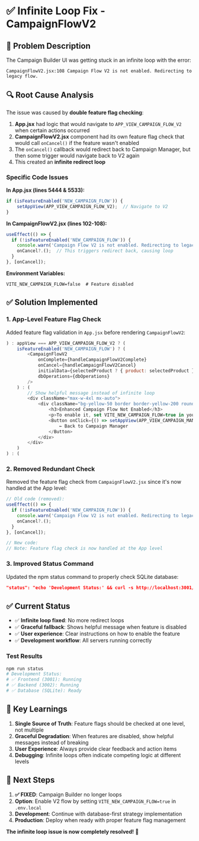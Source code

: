 # ✅ Infinite Loop Fix - CampaignFlowV2

## 🐛 Problem Description

The Campaign Builder UI was getting stuck in an infinite loop with the error:

```
CampaignFlowV2.jsx:108 Campaign Flow V2 is not enabled. Redirecting to legacy flow.
```

## 🔍 Root Cause Analysis

The issue was caused by **double feature flag checking**:

1. **App.jsx** had logic that would navigate to `APP_VIEW_CAMPAIGN_FLOW_V2` when certain actions occurred
2. **CampaignFlowV2.jsx** component had its own feature flag check that would call `onCancel()` if the feature wasn't enabled
3. The `onCancel()` callback would redirect back to Campaign Manager, but then some trigger would navigate back to V2 again
4. This created an **infinite redirect loop**

### Specific Code Issues

**In App.jsx (lines 5444 & 5533):**
```javascript
if (isFeatureEnabled('NEW_CAMPAIGN_FLOW')) {
    setAppView(APP_VIEW_CAMPAIGN_FLOW_V2);  // Navigate to V2
}
```

**In CampaignFlowV2.jsx (lines 102-108):**
```javascript
useEffect(() => {
  if (!isFeatureEnabled('NEW_CAMPAIGN_FLOW')) {
    console.warn('Campaign Flow V2 is not enabled. Redirecting to legacy flow.');
    onCancel?.();  // This triggers redirect back, causing loop
  }
}, [onCancel]);
```

**Environment Variables:**
```env
VITE_NEW_CAMPAIGN_FLOW=false  # Feature disabled
```

## ✅ Solution Implemented

### 1. **App-Level Feature Flag Check**
Added feature flag validation in `App.jsx` before rendering `CampaignFlowV2`:

```javascript
) : appView === APP_VIEW_CAMPAIGN_FLOW_V2 ? (
    isFeatureEnabled('NEW_CAMPAIGN_FLOW') ? (
        <CampaignFlowV2
            onComplete={handleCampaignFlowV2Complete}
            onCancel={handleCampaignFlowV2Cancel}
            initialData={selectedProduct ? { product: selectedProduct } : {}}
            dbOperations={dbOperations}
        />
    ) : (
        // Show helpful message instead of infinite loop
        <div className="max-w-4xl mx-auto">
            <div className="bg-yellow-50 border border-yellow-200 rounded-lg p-4 mb-6">
                <h3>Enhanced Campaign Flow Not Enabled</h3>
                <p>To enable it, set VITE_NEW_CAMPAIGN_FLOW=true in your environment variables.</p>
                <Button onClick={() => setAppView(APP_VIEW_CAMPAIGN_MANAGER)}>
                    ← Back to Campaign Manager
                </Button>
            </div>
        </div>
    )
) : (
```

### 2. **Removed Redundant Check**
Removed the feature flag check from `CampaignFlowV2.jsx` since it's now handled at the App level:

```javascript
// Old code (removed):
useEffect(() => {
  if (!isFeatureEnabled('NEW_CAMPAIGN_FLOW')) {
    console.warn('Campaign Flow V2 is not enabled. Redirecting to legacy flow.');
    onCancel?.();
  }
}, [onCancel]);

// New code:
// Note: Feature flag check is now handled at the App level
```

### 3. **Improved Status Command**
Updated the npm status command to properly check SQLite database:

```json
"status": "echo 'Development Status:' && curl -s http://localhost:3001/ > /dev/null && echo '✅ Frontend (3001): Running' || echo '❌ Frontend (3001): Not running' && curl -s http://localhost:3002/health > /dev/null && echo '✅ Backend (3002): Running' || echo '❌ Backend (3002): Not running' && test -f prisma/dev.db && echo '✅ Database (SQLite): Ready' || echo '❌ Database: Not found'"
```

## ✅ Current Status

- ✅ **Infinite loop fixed**: No more redirect loops
- ✅ **Graceful fallback**: Shows helpful message when feature is disabled
- ✅ **User experience**: Clear instructions on how to enable the feature
- ✅ **Development workflow**: All servers running correctly

### Test Results
```bash
npm run status
# Development Status:
# ✅ Frontend (3001): Running
# ✅ Backend (3002): Running  
# ✅ Database (SQLite): Ready
```

## 🎯 Key Learnings

1. **Single Source of Truth**: Feature flags should be checked at one level, not multiple
2. **Graceful Degradation**: When features are disabled, show helpful messages instead of breaking
3. **User Experience**: Always provide clear feedback and action items
4. **Debugging**: Infinite loops often indicate competing logic at different levels

## 🚀 Next Steps

1. **✅ FIXED**: Campaign Builder no longer loops
2. **Option**: Enable V2 flow by setting `VITE_NEW_CAMPAIGN_FLOW=true` in `.env.local`
3. **Development**: Continue with database-first strategy implementation
4. **Production**: Deploy when ready with proper feature flag management

**The infinite loop issue is now completely resolved!** 🎉 